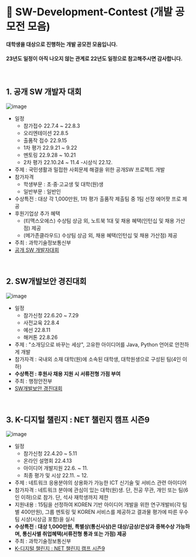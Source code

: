 # :date: SW-Development-Contest (개발 공모전 모음)

#### 대학생을 대상으로 진행하는 개발 공모전 모음입니다.
#### 23년도 일정이 아직 나오지 않는 관계로 22년도 일정으로 참고해주시면 감사합니다.

<br>


## 1. 공개 SW 개발자 대회
![image](https://user-images.githubusercontent.com/68285922/215020919-d02db510-7f60-4f6b-9c70-ae37c9030a81.png)

- 일정
   - 참가접수 22.7.4 ~ 22.8.3
   - 오리엔테이션 22.8.5
   - 출품작 접수 22.9.15
   - 1차 평가 22.9.21 ~ 9.22
   - 멘토링 22.9.28 ~ 10.21
   - 2차 평가 22.10.24 ~ 11.4
   -시상식 22.12.
- 주제 : 국민생활과 밀접한 사회문제 해결을 위한 공개SW 프로젝트 개발
- 참가자격 
   - 학생부문 : 초·중·고교생 및 대학(원)생
   - 일반부문 : 일반인
- 수상특전 : 대상 각 1,000만원, 1차 평가 출품작 제출팀 중 1팀 선정 에어팟 프로 제공
- 후원기업상 추가 혜택
   - (티맥스오에스) 수상팀 상금 외, 노트북 1대 및 채용 혜택(인턴십 및 채용 가산점) 제공
   - (메가존클라우드) 수상팀 상금 외, 채용 혜택(인턴십 및 채용 가산점) 제공
- 주최 : 과학기술정보통신부
- [공개 SW 개발자대회](https://www.oss.kr/dev_competition)

<br>

## 2. SW개발보안 경진대회
![image](https://user-images.githubusercontent.com/68285922/215021428-b51fdf16-8288-4925-86a0-d10efe6b8281.png)

- 일정
   - 참가신청 22.6.20 ~ 7.29
   - 사전교육 22.8.4
   - 예선 22.8.11
   - 해커톤 22.8.26
- 주제 : "소개딩으로 바꾸는 세상", 고유한 아이디어를 Java, Python 언어로 안전하게 개발
- 참가자격 : 국내외 소재 대학(원)에 소속된 대학생, 대학원생으로 구성된 팀(4인 이하)
- **수상특전 : 후원사 채용 지원 시 서류전형 가점 부여**
- 주최 : 행정안전부
- [SW개발보안 경진대회](https://www.securecoding.software)

<br>

## 3. K-디지털 챌린지 : NET 챌린지 캠프 시즌9
![image](https://user-images.githubusercontent.com/68285922/215022586-a05788af-8381-4376-a54d-1dc6007fcc73.png)

- 일정
   - 참가신청 22.4.20 ~ 5.11
   - 온라인 설명회 22.4.13
   - 아이디어 개발지원 22.6. ~ 11.
   - 최종 평가 및 시상 22.11. ~ 12.
- 주제 : 네트워크 응용분야의 상용화가 가능한 ICT 신기술 및 서비스 관련 아이디어
- 참가자격 : 네트워크 분야에 관심이 있는 대학(원)생. 단, 전공 무관, 개인 또는 팀(6인 이하)으로 참가. 단, 석사 재학생까지 제한
- 지원내용 : 15팀을 선정하여 KOREN 기반 아이디어 개발을 위한 연구개발비(각 팀별 400만원),
그룹 멘토링 및 KOREN 서비스를 제공하고 결과물 평가에 따른 우수팀 시상(시상금 포함)을 실시
- **수상특전 : 대상 1,000만원, 특별상(통신사상)은 대상/금상/은상과 중복수상 가능하며, 통신사별 취업혜택(서류전형 통과 또는 가점) 제공**
- 주최 : 과학기술정보통신부
- [K-디지털 챌린지 : NET 챌린지 캠프 시즌9](https://www.koren.kr/kor/Alram/contyView.asp?s=15&page=1)

